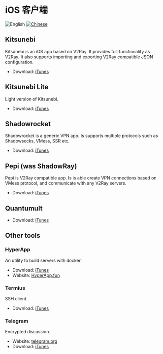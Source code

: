 # iOS 客户端

![English](../resources/english.svg) [![Chinese](../resources/chinese.svg)](https://www.v2ray.com/ui_client/ios.html)

## Kitsunebi

Kitsunebi is an iOS app based on V2Ray. It provides full functionality as V2Ray. It also supports importing and exporting V2Ray compatible JSON configuration.

* Download: [iTunes](https://www.v2ray.com/itunes/us/kitsunebi/id1275446921/)

## Kitsunebi Lite

Light version of Kitsunebi.

* Download: [iTunes](https://www.v2ray.com/itunes/us/kitsunebi-lite/id1387913765/)

## Shadowrocket

Shadowrocket is a generic VPN app. Is supports multiple protocols such as Shadowsocks, VMess, SSR etc.

* Download: [iTunes](https://www.v2ray.com/itunes/us/shadowrocket/id932747118/)

## Pepi (was ShadowRay)

Pepi is V2Ray compatible app. Is is able create VPN connections based on VMess protocol, and communicate with any V2Ray servers.

* Download: [iTunes](https://www.v2ray.com/itunes/us/pepi/id1283082051/)

## Quantumult

* Download: [iTunes](https://www.v2ray.com/itunes/us/quantumult/id1252015438/)

## Other tools

### HyperApp

An utility to build servers with docker.

* Download: [iTunes](https://www.v2ray.com/itunes/us/hyperapp/id1179750280/)
* Website: [HyperApp.fun](https://www.hyperapp.fun/)

### Termius

SSH client.

* Download: [iTunes](https://www.v2ray.com/itunes/us/termius/id549039908/)

### Telegram

Encrypted discussion.

* Website: [telegram.org](https://telegram.org/)
* Download: [iTunes](https://www.v2ray.com/itunes/us/telegram-messenger/id686449807/)
